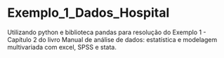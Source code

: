 # Exemplo_1_Dados_Hospital
Utilizando python e biblioteca pandas para resolução do Exemplo 1 - Capítulo 2 do livro Manual de análise de dados: estatística e modelagem multivariada com excel, SPSS e stata.
